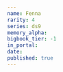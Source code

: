 ```yaml
---
name: Fenna
rarity: 4
series: ds9
memory_alpha:
bigbook_tier: -1
in_portal:
date:
published: true
---
```



